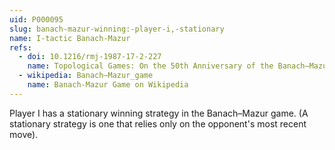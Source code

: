 ```yaml
---
uid: P000095
slug: banach-mazur-winning:-player-i,-stationary
name: I-tactic Banach-Mazur
refs:
  - doi: 10.1216/rmj-1987-17-2-227
    name: Topological Games: On the 50th Anniversary of the Banach–Mazur Game
  - wikipedia: Banach–Mazur_game
    name: Banach-Mazur Game on Wikipedia
---
```

Player I has a stationary winning strategy in the Banach–Mazur game. (A stationary strategy is one that relies only on the opponent's most recent move).
